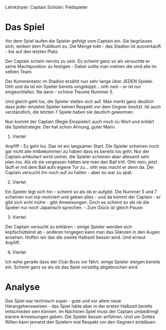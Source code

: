 Lehrkörper: Captain
Schüler: Feldspieler

# Das Spiel

Vor dem Spiel laufen die Spieler gefolgt vom Captain ein. Sie begrüssen sich; winken dem Publikum zu. Die Menge tobt - das Stadion ist ausverkauft - bis auf den letzten Platz.

Der Captain schein nervös zu sein. Es scheint ganz so als versuchte er seine Machtposition zu festigen - Dabei sollte man meinen die sind alle im selben Team.

Der Kommentator im Stadion erzählt nun sehr lange über JEDEN Spieler. 
Ohh und da ist ein Spieler bereits umgekippt... ohh nein - er ist nur eingeschlafen. Na dann - schöne Treume Nummer 5.


Und gleich geht los, die Spieler stellen sich auf. Man merkt ganz deutlich dass jeder einzelne Spieler keinen Respekt vor dem Gegner besitzt. Ist auch verständlich, die letzten 7 Spiele haben sie deutlich gewonnen.

Nun kommt der Captain (Regie Einspieler) auch noch zu Wort und erklärt die Spielstrategie. Der hat schon Ahnung, guter Mann.

1. Viertel

Anpfiff - Es geht los.
Das ist ein langsamer Start. Die Spieler scheinen noch gar nicht alle mitbekommen zu haben dass es bereits los geht. Nur der Captain artikuliert wirld umher, die Spieler scheinen aber allesamt sehr plan-los. Als ob sie vergessen hätten wie man den Ball tritt. Ohh nein, jetzt läuft er mit dem Ball aufs eigene Tor zu... ohh was macht er denn da. Der Captain versucht ihn noch auf zu halten - aber es war zu spät.

2. Viertel

Ein Spieler legt sich hin - scheint so als ob er aufgibt. Die Nummer 5 und 7 scheinen nun top motiviert und geben alles - und da kommt der Captain - er gibt sich echt mühe - gibt Anweisungen. Doch es scheint so als ob die Spieler nur noch Japanisch sprechen. - Zum Glück ist gleich Pause.

3. Viertel

Der Captain versucht zu erklären - einige Spieler wenden sich kopfschüttelnd ab - anderen hingegen kann man das Glänzen in den Augen ansehen. Hoffen wir das die zweite Halbzeit besser wird. Und erneut Anpfiff.

4. Viertel 

Ich sehe gerade dass der Club-Buss vor fährt. einige Spieler steigen bereits ein. Scheint ganz so als ob das Spiel vorzeitig abgebrochen wird.


# Analyse

Das Spiel war technisch super - gute und vor allem neue Herangehensweisen - das Spiel hätte aber in der ersten Halbzeit bereits entschieden sein können.
Im Nächsten Spiel muss der Captain umbedinngt klarere Anweisungen geben. Die Spieler besser anführen.
Und um Gottes Willen kann jemand den Spielern mal Respekt vor den Gegnern einbläuen.


